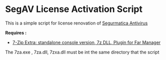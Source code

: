 # SegAV License Activation Script

This is a simple script for license renovation of [Segurmatica Antivirus](https://www.segurmatica.cu/)

**Requires :** 
+ [7-Zip Extra: standalone console version, 7z DLL, Plugin for Far Manager](https://www.7-zip.org/a/7z2407-extra.7z)

The 7za.exe , 7za.dll, 7zxa.dll must be int the same directory that the script